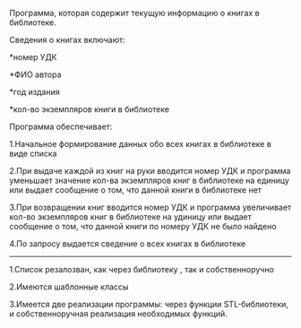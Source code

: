 Программа, которая содержит текущую информацию о книгах в библиотеке.

Сведения о книгах включают:

*номер УДК

*ФИО автора

*год издания

*кол-во экземпляров книги в библиотеке


Программа обеспечивает:

1.Начальное формирование данных обо всех книгах в библиотеке в виде списка

2.При выдаче каждой из книг на руки вводится номер УДК и программа уменьшает значение кол-ва экземпляров книг в библиотеке на единицу или выдает сообщение о том, что данной книги в библиотеке нет

3.При возвращении книг вводится номер УДК и программа увеличивает кол-во экземпляров книг в библиотеке на удиницу или выдает сообщение о том, что данной книги по номеру УДК не было найдено

4.По запросу выдается сведение о всех книгах в библиотеке

-------------------------------------------------------------

1.Список резалозван, как через библиотеку <list>, так и собственноручно
  
2.Имеются шаблонные классы

3.Имеется две реализации программы: через функции STL-библиотеки, и собственноручная реализация необходимых функций.

